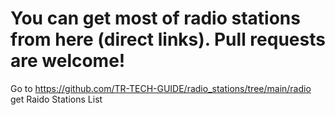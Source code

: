 # You can get most of radio stations from here (direct links). Pull requests are welcome!

Go to https://github.com/TR-TECH-GUIDE/radio_stations/tree/main/radio get Raido Stations List

